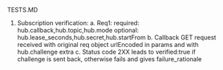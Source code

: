 TESTS.MD

1. Subscription verification:
	a. Req1: required: hub.callback,hub.topic,hub.mode
		optional: hub.lease_seconds,hub.secret,hub.startFrom
	b. Callback GET request received with original req object urlEncoded in params and with hub.challenge extra
	c. Status code 2XX leads to verified:true if challenge is sent back, otherwise fails and gives failure_rationale
